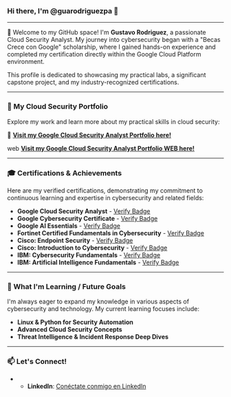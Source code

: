 ### Hi there, I'm @guarodriguezpa 👋

---

👀 Welcome to my GitHub space! I'm **Gustavo Rodriguez**, a passionate Cloud Security Analyst. My journey into cybersecurity began with a "Becas Crece con Google" scholarship, where I gained hands-on experience and completed my certification directly within the Google Cloud Platform environment.

This profile is dedicated to showcasing my practical labs, a significant capstone project, and my industry-recognized certifications.

---

### 🚀 My Cloud Security Portfolio

Explore my work and learn more about my practical skills in cloud security:

🔗 **[Visit my Google Cloud Security Analyst Portfolio here!](https://github.com/guarodriguezpa/Google_Cloud_Security_Analyst)**

web **[Visit my Google Cloud Security Analyst Portfolio  WEB here!](https://guarodriguezpa.github.io/Google_Cloud_Security_Analyst/)**

---

### 🎓 Certifications & Achievements

Here are my verified certifications, demonstrating my commitment to continuous learning and expertise in cybersecurity and related fields:

* **Google Cloud Security Analyst** - [Verify Badge](https://www.credly.com/badges/e8fd3e55-7526-4454-bb56-d51e71ce55fc/public_url)
* **Google Cybersecurity Certificate** - [Verify Badge](https://www.credly.com/badges/044c657c-cbef-4fd4-97a3-372d974bce8e/public_url)
* **Google AI Essentials** - [Verify Badge](https://www.credly.com/badges/4e295bfc-c7f4-4802-b884-57535a2ba84e/public_url)
* **Fortinet Certified Fundamentals in Cybersecurity** - [Verify Badge](https://www.credly.com/badges/4ceab9d6-1f0f-42f5-b7dd-c241913cec9c/public_url)
* **Cisco: Endpoint Security** - [Verify Badge](https://www.credly.com/badges/d4349584-9490-4239-b30a-18568409e172/public_url)
* **Cisco: Introduction to Cybersecurity** - [Verify Badge](https://www.credly.com/badges/563044fa-10c8-4378-ab6c-04b18b5914f0/public_url)
* **IBM: Cybersecurity Fundamentals** - [Verify Badge](https://www.credly.com/badges/70ed545d-9f05-4b61-90ed-1c42f2f4c12d/public_url)
* **IBM: Artificial Intelligence Fundamentals** - [Verify Badge](https://www.credly.com/badges/7207830c-2cdd-49d5-99c7-59c368dd53a9/public_url)

---

### 🎯 What I'm Learning / Future Goals

I'm always eager to expand my knowledge in various aspects of cybersecurity and technology. My current learning focuses include:

* **Linux & Python for Security Automation**
* **Advanced Cloud Security Concepts**
* **Threat Intelligence & Incident Response Deep Dives**

---

### 📫 Let's Connect!

* * **LinkedIn**: [Conéctate conmigo en LinkedIn](https://www.linkedin.com/in/gustavo-rodriguez-3b075586/)


<!--
**guarodriguezpa/guarodriguezpa** is a ✨ _special_ ✨ repository because its `README.md` (this file) appears on your GitHub profile.

Here are some ideas to get you started:

- 🔭 I’m currently working on ...
- 🌱 I’m currently learning ...
- 👯 I’m looking to collaborate on ...
- 🤔 I’m looking for help with ...
- 💬 Ask me about ...
- 📫 How to reach me: ...
- 😄 Pronouns: ...
- ⚡ Fun fact: ...
-->
